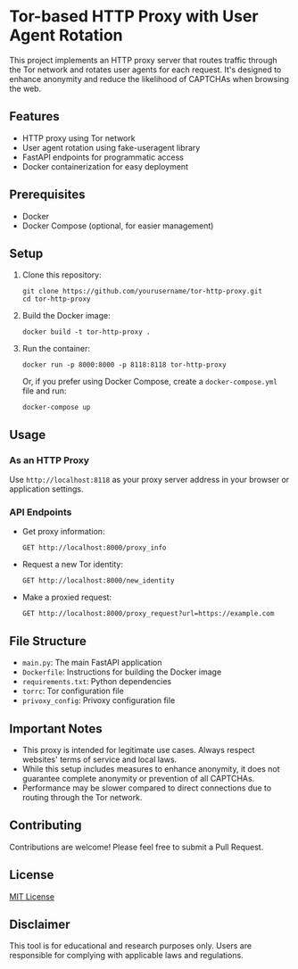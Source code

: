 # Tor-based HTTP Proxy with User Agent Rotation

This project implements an HTTP proxy server that routes traffic through the Tor network and rotates user agents for each request. It's designed to enhance anonymity and reduce the likelihood of CAPTCHAs when browsing the web.

## Features

- HTTP proxy using Tor network
- User agent rotation using fake-useragent library
- FastAPI endpoints for programmatic access
- Docker containerization for easy deployment

## Prerequisites

- Docker
- Docker Compose (optional, for easier management)

## Setup

1. Clone this repository:

   ```
   git clone https://github.com/yourusername/tor-http-proxy.git
   cd tor-http-proxy
   ```

2. Build the Docker image:

   ```
   docker build -t tor-http-proxy .
   ```

3. Run the container:

   ```
   docker run -p 8000:8000 -p 8118:8118 tor-http-proxy
   ```

   Or, if you prefer using Docker Compose, create a `docker-compose.yml` file and run:

   ```
   docker-compose up
   ```

## Usage

### As an HTTP Proxy

Use `http://localhost:8118` as your proxy server address in your browser or application settings.

### API Endpoints

- Get proxy information:

  ```
  GET http://localhost:8000/proxy_info
  ```

- Request a new Tor identity:

  ```
  GET http://localhost:8000/new_identity
  ```

- Make a proxied request:
  ```
  GET http://localhost:8000/proxy_request?url=https://example.com
  ```

## File Structure

- `main.py`: The main FastAPI application
- `Dockerfile`: Instructions for building the Docker image
- `requirements.txt`: Python dependencies
- `torrc`: Tor configuration file
- `privoxy_config`: Privoxy configuration file

## Important Notes

- This proxy is intended for legitimate use cases. Always respect websites' terms of service and local laws.
- While this setup includes measures to enhance anonymity, it does not guarantee complete anonymity or prevention of all CAPTCHAs.
- Performance may be slower compared to direct connections due to routing through the Tor network.

## Contributing

Contributions are welcome! Please feel free to submit a Pull Request.

## License

[MIT License](LICENSE)

## Disclaimer

This tool is for educational and research purposes only. Users are responsible for complying with applicable laws and regulations.
